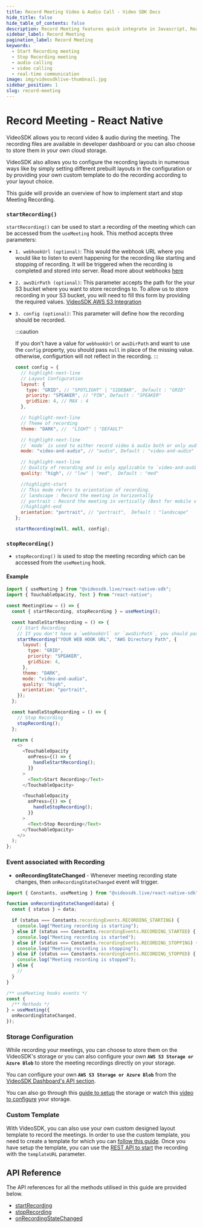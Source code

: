 ```yaml
---
title: Record Meeting Video & Audio Call - Video SDK Docs
hide_title: false
hide_table_of_contents: false
description: Record Meeting features quick integrate in Javascript, React JS, Android, IOS, React Native, Flutter with Video SDK to add live video & audio conferencing to your applications.
sidebar_label: Record Meeting
pagination_label: Record Meeting
keywords:
  - Start Recording meeting
  - Stop Recording meeting
  - audio calling
  - video calling
  - real-time communication
image: img/videosdklive-thumbnail.jpg
sidebar_position: 1
slug: record-meeting
---
```


# Record Meeting - React Native

VideoSDK allows you to record video & audio during the meeting. The recording files are available in developer dashboard or you can also choose to store them in your own cloud storage.

VideoSDK also allows you to configure the recording layouts in numerous ways like by simply setting different prebuilt layouts in the configuration or by providing your own custom template to do the recording according to your layout choice.

This guide will provide an overview of how to implement start and stop Meeting Recording.

### `startRecording()`

`startRecording()` can be used to start a recording of the meeting which can be accessed from the `useMeeting` hook. This method accepts three parameters:

- `1. webhookUrl (optional)`: This would the webhook URL where you would like to listen to event happening for the recording like starting and stopping of recording. It will be triggered when the recording is completed and stored into server. Read more about webhooks [here](https://en.wikipedia.org/wiki/Webhook)

- `2. awsDirPath (optional)`: This parameter accepts the path for the your S3 bucket where you want to store recordings to. To allow us to store recording in your S3 bucket, you will need to fill this form by providing the required values. [VideoSDK AWS S3 Integration](/docs/tutorials/user-dashboard/recording-storage-config)

- `3. config (optional)`: This parameter will define how the recording should be recorded.

  :::caution

  If you don't have a value for `webhookUrl` or `awsDirPath` and want to use the `config` property, you should pass `null` in place of the missing value. otherwise, configurtion will not reflect in the recording.
  :::

  ```js
  const config = {
    // highlight-next-line
    // Layout Configuration
    layout: {
      type: "GRID", // "SPOTLIGHT" | "SIDEBAR",  Default : "GRID"
      priority: "SPEAKER", // "PIN", Default : "SPEAKER"
      gridSize: 4, // MAX : 4
    },

    // highlight-next-line
    // Theme of recording
    theme: "DARK", //  "LIGHT" | "DEFAULT"

    // highlight-next-line
    // `mode` is used to either record video & audio both or only audio.
    mode: "video-and-audio", // "audio", Default : "video-and-audio"

    // highlight-next-line
    // Quality of recording and is only applicable to `video-and-audio` type mode.
    quality: "high", // "low" | "med",  Default : "med"

    //highlight-start
    // This mode refers to orientation of recording.
    // landscape : Record the meeting in horizontally
    // portrait : Record the meeting in vertically (Best for mobile view)
    //highlight-end
    orientation: "portrait", // "portrait",  Default : "landscape"
  };

  startRecording(null, null, config);
  ```

### `stopRecording()`

- `stopRecording()` is used to stop the meeting recording which can be accessed from the `useMeeting` hook.

#### Example

```js
import { useMeeting } from "@videosdk.live/react-native-sdk";
import { TouchableOpacity, Text } from "react-native";

const MeetingView = () => {
  const { startRecording, stopRecording } = useMeeting();

  const handleStartRecording = () => {
    // Start Recording
    // If you don't have a `webhookUrl` or `awsDirPath`, you should pass null.
    startRecording("YOUR WEB HOOK URL", "AWS Directory Path", {
      layout: {
        type: "GRID",
        priority: "SPEAKER",
        gridSize: 4,
      },
      theme: "DARK",
      mode: "video-and-audio",
      quality: "high",
      orientation: "portrait",
    });
  };

  const handleStopRecording = () => {
    // Stop Recording
    stopRecording();
  };

  return (
    <>
      <TouchableOpacity
        onPress={() => {
          handleStartRecording();
        }}
      >
        <Text>Start Recording</Text>
      </TouchableOpacity>

      <TouchableOpacity
        onPress={() => {
          handleStopRecording();
        }}
      >
        <Text>Stop Recording</Text>
      </TouchableOpacity>
    </>
  );
};
```

### Event associated with Recording

- **onRecordingStateChanged** - Whenever meeting recording state changes, then `onRecordingStateChanged` event will trigger.

```js
import { Constants, useMeeting } from "@videosdk.live/react-native-sdk";

function onRecordingStateChanged(data) {
  const { status } = data;

  if (status === Constants.recordingEvents.RECORDING_STARTING) {
    console.log("Meeting recording is starting");
  } else if (status === Constants.recordingEvents.RECORDING_STARTED) {
    console.log("Meeting recording is started");
  } else if (status === Constants.recordingEvents.RECORDING_STOPPING) {
    console.log("Meeting recording is stopping");
  } else if (status === Constants.recordingEvents.RECORDING_STOPPED) {
    console.log("Meeting recording is stopped");
  } else {
    //
  }
}

/** useMeeting hooks events */
const {
  /** Methods */
} = useMeeting({
  onRecordingStateChanged,
});
```

### Storage Configuration

While recording your meetings, you can choose to store them on the VideoSDK's storage or you can also configure your own **`AWS S3 Storage or Azure Blob`** to store the meeting recordings directly on your storage.

You can configure your own **`AWS S3 Storage or Azure Blob`** from the [VideoSDK Dashboard's API section](https://app.videosdk.live/api-keys).

You can also go through this [guide to setup](/docs/tutorials/user-dashboard/recording-storage-config) the storage or watch this [video to configure](https://www.loom.com/share/23a2617f824a4a5da004d14d1a541a9d) your storage.

### Custom Template

With VideoSDK, you can also use your own custom designed layout template to record the meetings. In order to use the custom template, you need to create a template for which you can [follow this guide](/react/guide/interactive-live-streaming/custom-template). Once you have setup the template, you can use the [REST API to start](/api-reference/realtime-communication/start-recording) the recording with the `templateURL` parameter.

## API Reference

The API references for all the methods utilised in this guide are provided below.

- [startRecording](/react-native/api/sdk-reference/use-meeting/methods#startrecording)
- [stopRecording](/react-native/api/sdk-reference/use-meeting/methods#stoprecording)
- [onRecordingStateChanged](/react-native/api/sdk-reference/use-meeting/events#onrecordingstatechanged)

